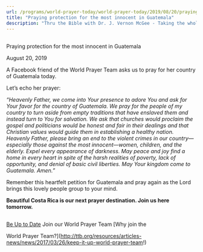 ```yaml
---
url: /programs/world-prayer-today/world-prayer-today/2019/08/20/praying-protection-for-the-most-innocent-in-guatemala
title: "Praying protection for the most innocent in Guatemala"
description: "Thru the Bible with Dr. J. Vernon McGee - Taking the whole Word to the whole world"
---
```







## 
 Praying protection for the most innocent in Guatemala


August 20, 2019




A Facebook friend of the World Prayer Team asks us to pray for her country of Guatemala today.


Let’s echo her prayer: 


*“Heavenly Father, we come into Your presence to adore You and ask for Your favor for the country of Guatemala. We pray for the people of my country to turn aside from empty traditions that have enslaved them and instead turn to You for salvation. We ask that churches would proclaim the gospel and politicians would be honest and fair in their dealings and that Christian values would guide them in establishing a healthy nation. Heavenly Father, please bring an end to the violent crimes in our country—especially those against the most innocent—women, children, and the elderly. Expel every appearance of darkness. May peace and joy find a home in every heart in spite of the harsh realities of poverty, lack of opportunity, and denial of basic civil liberties. May Your kingdom come to Guatemala. Amen.”*


Remember this heartfelt petition for Guatemala and pray again as the Lord brings this lovely people group to your mind. 


**Beautiful Costa Rica is our next prayer destination. Join us here tomorrow.** 







## 




[Be Up to Date](http://feeds.feedburner.com/WorldPrayerToday "World Prayer Today RSS Feed")
Join our World Prayer Team
[Why join the  

World Prayer Team?](http://ttb.org/resources/articles-news/news/2017/03/26/keep-it-up-world-prayer-team!)





